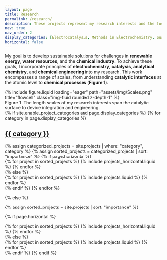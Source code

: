 ```yaml
---
layout: page
title: Research
permalink: /research/
description: These projects represent my research interests and the focus of my career efforts.   
nav: true
nav_order: 2
display_categories: [Electrocatalysis, Methods in Electrochemistry, Sustainable Processes, Electrochemical Engineering]
horizontal: false
---
```


My goal is to develop sustainable solutions for challenges in <strong>renewable energy</strong>, <strong>water resources</strong>, and the <strong>chemical industry</strong>. To achieve these goals, I incorporate principles of <strong>electrochemistry</strong>, <strong>catalysis</strong>, <strong>analytical chemistry</strong>, and <strong>chemical engineering</strong> into my research. This work encompasses a range of scales, from understanding <strong>catalytic interfaces</strong> at the atomic level to <strong>chemical processes</strong> (<strong>Figure 1</strong>).

<div class="row">
    <div class="col-sm mt-3 mt-md-0">
        {% include figure.liquid loading="eager" path="assets/img/Scales.png" title="flowcell" class="img-fluid rounded z-depth-1" %}
    </div>
</div>
<div class="caption">
    Figure 1. The length scales of my research interests span the catalytic surface to device integration and engineering.
</div>


<!-- pages/projects.md -->
<div class="projects">
{% if site.enable_project_categories and page.display_categories %}
  <!-- Display categorized projects -->
  {% for category in page.display_categories %}
  <a id="{{ category }}" href=".#{{ category }}">
    <h2 class="category">{{ category }}</h2>
  </a>
  {% assign categorized_projects = site.projects | where: "category", category %}
  {% assign sorted_projects = categorized_projects | sort: "importance" %}
  <!-- Generate cards for each project -->
  {% if page.horizontal %}
  <div class="container">
    <div class="row row-cols-1 row-cols-md-2">
    {% for project in sorted_projects %}
      {% include projects_horizontal.liquid %}
    {% endfor %}
    </div>
  </div>
  {% else %}
  <div class="row row-cols-1 row-cols-md-3">
    {% for project in sorted_projects %}
      {% include projects.liquid %}
    {% endfor %}
  </div>
  {% endif %}
  {% endfor %}

{% else %}

<!-- Display projects without categories -->

{% assign sorted_projects = site.projects | sort: "importance" %}

  <!-- Generate cards for each project -->

{% if page.horizontal %}

  <div class="container">
    <div class="row row-cols-1 row-cols-md-2">
    {% for project in sorted_projects %}
      {% include projects_horizontal.liquid %}
    {% endfor %}
    </div>
  </div>
  {% else %}
  <div class="row row-cols-1 row-cols-md-3">
    {% for project in sorted_projects %}
      {% include projects.liquid %}
    {% endfor %}
  </div>
  {% endif %}
{% endif %}
</div>
